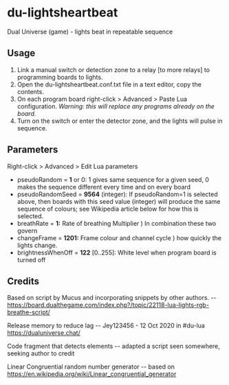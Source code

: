 # du-lightsheartbeat
Dual Universe (game) - lights beat in repeatable sequence

## Usage
1. Link a manual switch or detection zone to a relay \[to more relays] to programming boards to lights.
2. Open the du-lightsheartbeat.conf.txt file in a text editor, copy the contents.
3. On each program board right-click > Advanced > Paste Lua configuration. *Warning: this will replace any programs already on the board.*
4. Turn on the switch or enter the detector zone, and the lights will pulse in sequence.

## Parameters
Right-click > Advanced > Edit Lua parameters

* pseudoRandom     = **1** or 0: 1 gives same sequence for a given seed, 0 makes the sequence different every time and on every board
* pseudoRandomSeed = **9564** (integer): If pseudoRandom=1 is selected above, then boards with this seed value (integer) will produce the same sequence of colours; see Wikipedia article below for how this is selected.
* breathRate       = **1:** Rate of breathing Multiplier      ) In combination these two govern
* changeFrame      = **1201:** Frame colour and channel cycle ) how quickly the lights change.
* brightnessWhenOff = **122** \[0..255]: White level when program board is turned off

## Credits
Based on script by Mucus and incorporating snippets by other authors.
-- https://board.dualthegame.com/index.php?/topic/22118-lua-lights-rgb-breathe-script/

Release memory to reduce lag
-- Jey123456 - 12 Oct 2020 in #du-lua https://dualuniverse.chat/

Code fragment that detects elements
-- adapted a script seen somewhere, seeking author to credit

Linear Congruential random number generator
-- based on https://en.wikipedia.org/wiki/Linear_congruential_generator
